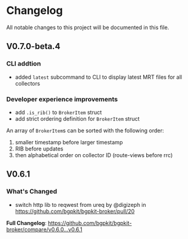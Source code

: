 # Changelog

All notable changes to this project will be documented in this file.

## V0.7.0-beta.4 

### CLI addtion

- added `latest` subcommand to CLI to display latest MRT files for all collectors

### Developer experience improvements

- add `.is_rib()` to `BrokerItem` struct
- add strict ordering definition for `BrokerItem` struct

An array of `BrokerItem`s can be sorted with the following order:
1. smaller timestamp before larger timestamp
2. RIB before updates
3. then alphabetical order on collector ID (route-views before rrc)

## V0.6.1

### What's Changed
* switch http lib to reqwest from ureq by @digizeph in https://github.com/bgpkit/bgpkit-broker/pull/20


**Full Changelog**: https://github.com/bgpkit/bgpkit-broker/compare/v0.6.0...v0.6.1